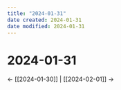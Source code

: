 ```yaml
---
title: "2024-01-31"
date created: 2024-01-31
date modified: 2024-01-31
---
```


# 2024-01-31

← [[2024-01-30]] | [[2024-02-01]] →
